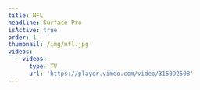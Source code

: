 ```yaml
---
title: NFL
headline: Surface Pro
isActive: true
order: 1
thumbnail: /img/nfl.jpg
videos:
  - videos:
      type: TV
      url: 'https://player.vimeo.com/video/315092508'
---
```


